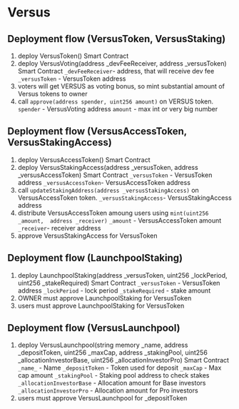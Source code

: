 # Versus

## Deployment flow (VersusToken, VersusStaking)
1. deploy VersusToken() Smart Contract
2. deploy VersusVoting(address _devFeeReceiver, address _versusToken) Smart Contract
```_devFeeReceiver```- address, that will receive dev fee
```_versusToken``` - VersusToken address
3. voters will get VERSUS as voting bonus, so mint substantial amount of Versus tokens to owner
4. call ```approve(address spender, uint256 amount)``` on VERSUS token.
```spender``` - VersusVoting address
```amount``` - max int or very big number


## Deployment flow (VersusAccessToken, VersusStakingAccess)
1. deploy VersusAccessToken() Smart Contract
2. deploy VersusStakingAccess(address _versusToken, address _versusAccessToken) Smart Contract
```_versusToken``` - VersusToken address
```_versusAccessToken```- VersusAccessToken address
3. call ```updateStakingAddress(address _versusStakingAccess)``` on VersusAccessToken token.
```_versusStakingAccess```- VersusStakingAccess address
4. distribute VersusAccessToken amoung users using ```mint(uint256 _amount,  address _receiver)```
```_amount``` - VersusAccessToken amount
```_receiver```- receiver address
5. approve VersusStakingAccess for VersusToken



## Deployment flow (LaunchpoolStaking)
1. deploy LaunchpoolStaking(address _versusToken, uint256 _lockPeriod, uint256 _stakeRequired) Smart Contract
```_versusToken``` - VersusToken address
```_lockPeriod``` - lock period
```_stakeRequired``` - stake amount
2. OWNER must approve LaunchpoolStaking for VersusToken
3. users must approve LaunchpoolStaking for VersusToken


## Deployment flow (VersusLaunchpool)
1. deploy VersusLaunchpool(string memory _name, address _depositToken, uint256 _maxCap, address _stakingPool, uint256 _allocationInvestorBase, uint256 _allocationInvestorPro) Smart Contract
```_name_``` - Name
```_depositToken``` - Token used for deposit
```_maxCap``` - Max cap amount
```_stakingPool``` - Staking pool address to check stakes
```_allocationInvestorBase``` - Allocation amount for Base investors
```_allocationInvestorPro``` - Allocation amount for Pro investors
2. users must approve VersusLaunchpool for _depositToken
